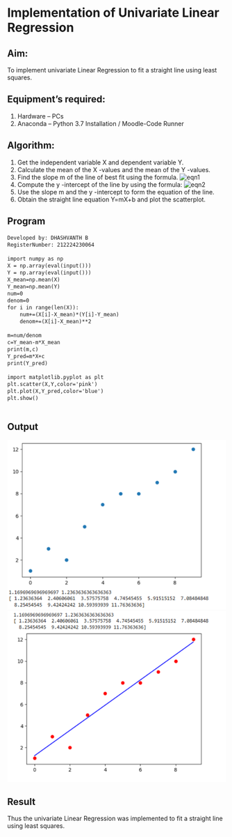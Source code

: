 # Implementation of Univariate Linear Regression
## Aim:
To implement univariate Linear Regression to fit a straight line using least squares.
## Equipment’s required:
1.	Hardware – PCs
2.	Anaconda – Python 3.7 Installation / Moodle-Code Runner
## Algorithm:
1.	Get the independent variable X and dependent variable Y.
2.	Calculate the mean of the X -values and the mean of the Y -values.
3.	Find the slope m of the line of best fit using the formula.
 ![eqn1](./eq1.jpg)
4.	Compute the y -intercept of the line by using the formula:
![eqn2](./eq2.jpg)  
5.	Use the slope m and the y -intercept to form the equation of the line.
6.	Obtain the straight line equation Y=mX+b and plot the scatterplot.
## Program
```
Developed by: DHASHVANTH B
RegisterNumber: 212224230064

import numpy as np
X = np.array(eval(input()))
Y = np.array(eval(input()))
X_mean=np.mean(X)
Y_mean=np.mean(Y)
num=0
denom=0
for i in range(len(X)):
    num+=(X[i]-X_mean)*(Y[i]-Y_mean)
    denom+=(X[i]-X_mean)**2
    
m=num/denom
c=Y_mean-m*X_mean
print(m,c)
Y_pred=m*X+c
print(Y_pred)

import matplotlib.pyplot as plt
plt.scatter(X,Y,color='pink')
plt.plot(X,Y_pred,color='blue')
plt.show()


```
## Output
![alt text](<Screenshot 2025-05-22 141359.png>)
![alt text](<Screenshot 2025-05-22 141420.png>)

## Result
Thus the univariate Linear Regression was implemented to fit a straight line using least squares.
